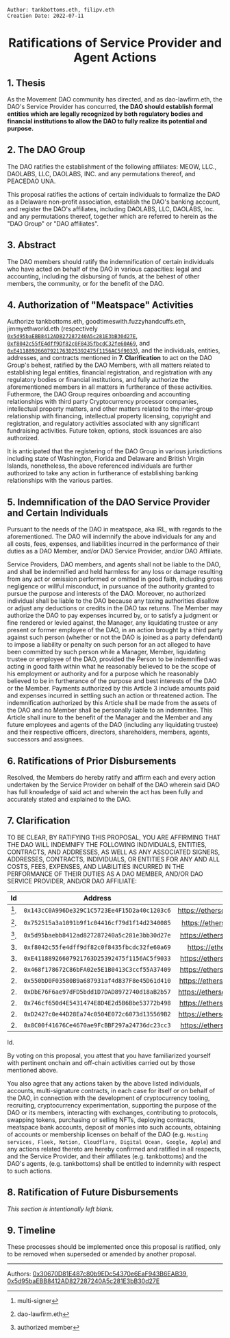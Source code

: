 ```
Author: tankbottoms.eth, filipv.eth
Creation Date: 2022-07-11
```

# <p align="center">Ratifications of Service Provider and Agent Actions</p>

## 1. Thesis

As the Movement DAO community has directed, and as dao-lawfirm.eth, the DAO's Service Provider has concurred, **the DAO should establish formal entities which are legally recognized by both regulatory bodies and financial institutions to allow the DAO to fully realize its potential and purpose.**

## 2. The DAO Group

The DAO ratifies the establishment of the following affiliates: MEOW, LLC., DAOLABS, LLC, DAOLABS, INC. and any permutations thereof, and PEACEDAO UNA.

This proposal ratifies the actions of certain individuals to formalize the DAO as a Delaware non-profit association, establish the DAO's banking account, and register the DAO's affiliates, including DAOLABS, LLC, DAOLABS, Inc. and any permutations thereof, together which are referred to herein as the "DAO Group" or "DAO affiliates".

## 3. Abstract

The DAO members should ratify the indemnification of certain individuals who have acted on behalf of the DAO in various capacities: legal and accounting, including the disbursing of funds, at the behest of other members, the community, or for the benefit of the DAO.

## 4. Authorization of "Meatspace" Activities

Authorize tankbottoms.eth, goodtimeswith.fuzzyhandcuffs.eth, jimmyethworld.eth (respectively [`0x5d95baEBB8412AD827287240A5c281E3bB30d27E`](https://etherscan.io/address/0x5d95baebb8412ad827287240a5c281e3bb30d27e), [`0xf8042c55fE4dff9Df82c0F8435fbcdC32fe60A69`](https://etherscan.io/address/0xf8042c55fe4dff9df82c0f8435fbcdc32fe60a69), and [`0xE41188926607921763D25392475f1156AC5f9033`](https://etherscan.io/address/0xe41188926607921763d25392475f1156ac5f9033)), and the individuals, entities, addresses, and contracts mentioned in **7. Clarification** to act on the DAO Group's behest, ratified by the DAO Members, with all matters related to establishing legal entities, financial registration, and registration with any regulatory bodies or financial institutions, and fully authorize the aforementioned members in all matters in furtherance of these activities. Futhermore, the DAO Group requires onboarding and accounting relationships with third party Cryptocurrency processor companies, intellectual property matters, and other matters related to the inter-group relationship with financing, intellectual property licensing, copyright and registration, and regulatory activities associated with any significant fundraising activities. Future token, options, stock issuances are also authorized.

It is anticipated that the registering of the DAO Group in various jurisdictions including state of Washington, Florida and Delaware and British Virgin Islands, nonetheless, the above referenced individuals are further authorized to take any action in furtherance of establishing banking relationships with the various parties.

## 5. Indemnification of the DAO Service Provider and Certain Individuals

Pursuant to the needs of the DAO in meatspace, aka IRL, with regards to the aforementioned. The DAO will indemnify the above individuals for any and all costs, fees, expenses, and liabilities incurred in the performance of their duties as a DAO Member, and/or DAO Service Provider, and/or DAO Affiliate.

Service Providers, DAO members, and agents shall not be liable to the DAO, and shall be indemnified and held harmless for any loss or damage resulting from any act or omission performed or omitted in good faith, including gross negligence or willful misconduct, in pursuance of the authority granted to pursue the purpose and interests of the DAO. Moreover, no authorized individual shall be liable to the DAO because any taxing authorities disallow or adjust any deductions or credits in the DAO tax returns. The Member may authorize the DAO to pay expenses incurred by, or to satisfy a judgment or fine rendered or levied against, the Manager, any liquidating trustee or any present or former employee of the DAO, in an action brought by a third party against such person (whether or not the DAO is joined as a party defendant) to impose a liability or penalty on such person for an act alleged to have been committed by such person while a Manager, Member, liquidating trustee or employee of the DAO, provided the Person to be indemnified was acting in good faith within what he reasonably believed to be the scope of his employment or authority and for a purpose which he reasonably believed to be in furtherance of the purpose and best interests of the DAO or the Member. Payments authorized by this Article 3 include amounts paid and expenses incurred in settling such an action or threatened action. The indemnification authorized by this Article shall be made from the assets of the DAO and no Member shall be personally liable to an indemnitee. This Article shall inure to the benefit of the Manager and the Member and any future employees and agents of the DAO (including any liquidating trustee) and their respective officers, directors, shareholders, members, agents, successors and assignees.

## 6. Ratifications of Prior Disbursements

Resolved, the Members do hereby ratify and affirm each and every action undertaken by the Service Provider on behalf of the DAO wherein said DAO has full knowledge of said act and wherein the act has been fully and accurately stated and explained to the DAO.

## 7. Clarification

TO BE CLEAR, BY RATIFYING THIS PROPOSAL, YOU ARE AFFIRMING THAT THE DAO WILL INDEMNIFY THE FOLLOWING INDIVIDUALS, ENTITIES, CONTRACTS, AND ADDRESSES, AS WELL AS ANY ASSOCIATED SIGNERS, ADDRESSES, CONTRACTS, INDIVIDUALS, OR ENTITIES FOR ANY AND ALL COSTS, FEES, EXPENSES, AND LIABILITIES INCURRED IN THE PERFORMANCE OF THEIR DUTIES AS A DAO MEMBER, AND/OR DAO SERVICE PROVIDER, AND/OR DAO AFFILIATE:

|  Id   |                   Address                    |                                Etherscan                                |
| :---: | :------------------------------------------: | :---------------------------------------------------------------------: |
| [^2]. | `0x143cC0A996De329C1C5723Ee4F15D2a40c1203c6` | https://etherscan.io/address/0x143cC0A996De329C1C5723Ee4F15D2a40c1203c6 |
| [^1]. | `0x752515a3a1091b9f1c04416cf79d1f14d2340085` | https://etherscan.io/address/0x752515a3a1091b9f1c04416cf79d1f14d2340085 |
| [^3]. | `0x5d95baebb8412ad827287240a5c281e3bb30d27e` | https://etherscan.io/address/0x5d95baebb8412ad827287240a5c281e3bb30d27e |
|  3.   | `0xf8042c55fe4dff9df82c0f8435fbcdc32fe60a69` | https://etherscan.io/address/0xf8042c55fe4dff9df82c0f8435fbcdc32fe60a69 |
|  3.   | `0xE41188926607921763D25392475f1156AC5f9033` | https://etherscan.io/address/0xe41188926607921763d25392475f1156ac5f9033 |
|  2.   | `0x468f178672C86bFA02e5E1B0413C3ccf55A37409` | https://etherscan.io/address/0x468f178672C86bFA02e5E1B0413C3ccf55A37409 |
|  2.   | `0x550bD0F03580B9a687931af4d837F8e45D61d410` | https://etherscan.io/address/0x550bD0F03580B9a687931af4d837F8e45D61d410 |
|  2.   | `0xDbE76F6ae97dFD5bdd1D7DAD8972740d18aB2b57` | https://etherscan.io/address/0xDbE76F6ae97dFD5bdd1D7DAD8972740d18aB2b57 |
|  2.   | `0x746cf650d4E5431474E8D4E2d5B6Bbe53772b498` | https://etherscan.io/address/0x746cf650d4E5431474E8D4E2d5B6Bbe53772b498 |
|  2.   | `0xD2427c0e44D28Ea74c0504E072c6073d135569B2` | https://etherscan.io/address/0xD2427c0e44D28Ea74c0504E072c6073d135569B2 |
|  2.   | `0x8C00f41676Ce4670ae9FcBBF297a24736dc23cc3` | https://etherscan.io/address/0x8C00f41676Ce4670ae9FcBBF297a24736dc23cc3 |

Id.
[^1]: dao-lawfirm.eth

[^2]: multi-signer
[^3]: authorized member

By voting on this proposal, you attest that you have familiarized yourself with pertinent onchain and off-chain activities carried out by those mentioned above.

You also agree that any actions taken by the above listed individuals, accounts, multi-signature contracts, in each case for itself or on behalf of the DAO, in connection with the development of cryptocurrency tooling, recruiting, cryptocurrency experimentation, supporting the purpose of the DAO or its members, interacting with exchanges, contributing to protocols, swapping tokens, purchasing or selling NFTs, deploying contracts, meatspace bank accounts, deposit of monies into such accounts, obtaining of accounts or membership licenses on behalf of the DAO (e.g. `Hosting services, Fleek, Notion, Cloudflare, Digital Ocean, Google, Apple`) and any actions related thereto are hereby confirmed and ratified in all respects, and the Service Provider, and their affiliates (e.g. tankbottoms) and the DAO's agents, (e.g. tankbottoms) shall be entitled to indemnity with respect to such actions.

## 8. Ratification of Future Disbursements

_This section is intentionally left blank._

## 9. Timeline

These processes should be implemented once this proposal is ratified, only to be removed when superseded or amended by another proposal.

---

Authors: [0x30670D81E487c80b9EDc54370e6EaF943B6EAB39](https://etherscan.io/address/0x30670d81e487c80b9edc54370e6eaf943b6eab39), [0x5d95baEBB8412AD827287240A5c281E3bB30d27E](https://etherscan.io/address/0x5d95baEBB8412AD827287240A5c281E3bB30d27E)
